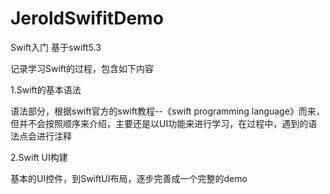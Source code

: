 # JeroldSwifitDemo
Swift入门 基于swift5.3

记录学习Swift的过程，包含如下内容

1.Swift的基本语法

语法部分，根据swift官方的swift教程--《swift programming language》而来，但并不会按照顺序来介绍，主要还是以UI功能来进行学习，在过程中，遇到的语法点会进行注释



2.Swift UI构建

基本的UI控件，到SwiftUI布局，逐步完善成一个完整的demo